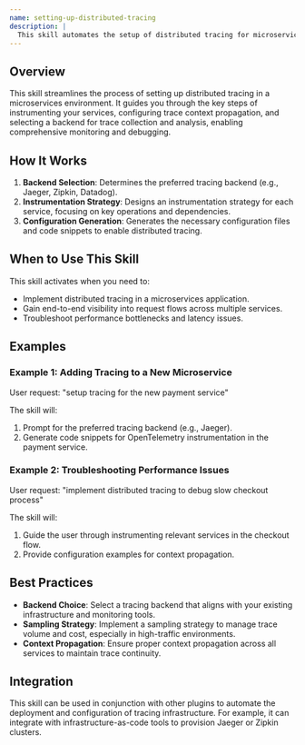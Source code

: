 ```yaml
---
name: setting-up-distributed-tracing
description: |
  This skill automates the setup of distributed tracing for microservices. It helps developers implement end-to-end request visibility by configuring context propagation, span creation, trace collection, and analysis. Use this skill when the user requests to set up distributed tracing, implement observability, or troubleshoot performance issues in a microservices architecture. The skill is triggered by phrases such as "setup tracing", "implement distributed tracing", "configure opentelemetry", or "add observability to microservices".
---
```


## Overview

This skill streamlines the process of setting up distributed tracing in a microservices environment. It guides you through the key steps of instrumenting your services, configuring trace context propagation, and selecting a backend for trace collection and analysis, enabling comprehensive monitoring and debugging.

## How It Works

1. **Backend Selection**: Determines the preferred tracing backend (e.g., Jaeger, Zipkin, Datadog).
2. **Instrumentation Strategy**: Designs an instrumentation strategy for each service, focusing on key operations and dependencies.
3. **Configuration Generation**: Generates the necessary configuration files and code snippets to enable distributed tracing.

## When to Use This Skill

This skill activates when you need to:
- Implement distributed tracing in a microservices application.
- Gain end-to-end visibility into request flows across multiple services.
- Troubleshoot performance bottlenecks and latency issues.

## Examples

### Example 1: Adding Tracing to a New Microservice

User request: "setup tracing for the new payment service"

The skill will:
1. Prompt for the preferred tracing backend (e.g., Jaeger).
2. Generate code snippets for OpenTelemetry instrumentation in the payment service.

### Example 2: Troubleshooting Performance Issues

User request: "implement distributed tracing to debug slow checkout process"

The skill will:
1. Guide the user through instrumenting relevant services in the checkout flow.
2. Provide configuration examples for context propagation.

## Best Practices

- **Backend Choice**: Select a tracing backend that aligns with your existing infrastructure and monitoring tools.
- **Sampling Strategy**: Implement a sampling strategy to manage trace volume and cost, especially in high-traffic environments.
- **Context Propagation**: Ensure proper context propagation across all services to maintain trace continuity.

## Integration

This skill can be used in conjunction with other plugins to automate the deployment and configuration of tracing infrastructure. For example, it can integrate with infrastructure-as-code tools to provision Jaeger or Zipkin clusters.